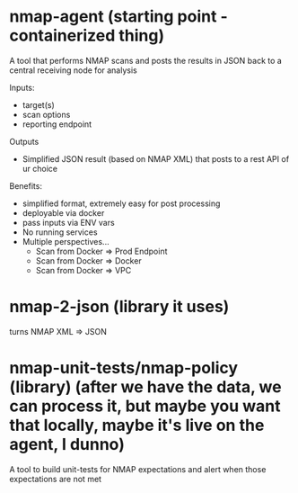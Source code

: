 # nmap-agent (starting point - containerized thing)

A tool that performs NMAP scans and posts the results in JSON back to a central receiving node for analysis

Inputs:
  - target(s)
  - scan options
  - reporting endpoint

Outputs
  - Simplified JSON result (based on NMAP XML) that posts to a rest API of ur choice

Benefits:
  - simplified format, extremely easy for post processing
  - deployable via docker
  - pass inputs via ENV vars
  - No running services
  - Multiple perspectives...
      * Scan from Docker => Prod Endpoint
      * Scan from Docker => Docker
      * Scan from Docker => VPC


# nmap-2-json (library it uses)

turns NMAP XML => JSON

# nmap-unit-tests/nmap-policy (library) (after we have the data, we can process it, but maybe you want that locally, maybe it's live on the agent, I dunno)

A tool to build unit-tests for NMAP expectations and alert when those expectations are not met